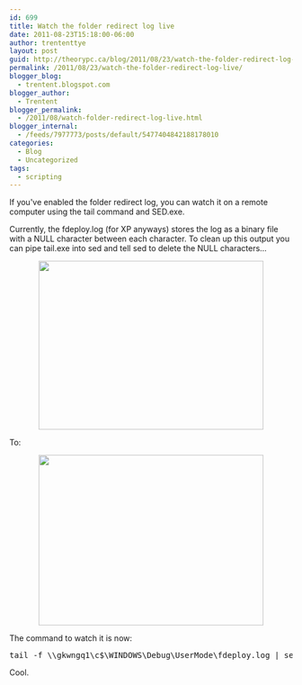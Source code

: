 ```yaml
---
id: 699
title: Watch the folder redirect log live
date: 2011-08-23T15:18:00-06:00
author: trententtye
layout: post
guid: http://theorypc.ca/blog/2011/08/23/watch-the-folder-redirect-log-live/
permalink: /2011/08/23/watch-the-folder-redirect-log-live/
blogger_blog:
  - trentent.blogspot.com
blogger_author:
  - Trentent
blogger_permalink:
  - /2011/08/watch-folder-redirect-log-live.html
blogger_internal:
  - /feeds/7977773/posts/default/5477404842188178010
categories:
  - Blog
  - Uncategorized
tags:
  - scripting
---
```

If you've enabled the folder redirect log, you can watch it on a remote computer using the tail command and SED.exe.

Currently, the fdeploy.log (for XP anyways) stores the log as a binary file with a NULL character between each character. To clean up this output you can pipe tail.exe into sed and tell sed to delete the NULL characters...

[<img id="BLOGGER_PHOTO_ID_5644164972883700738" style="display: block; margin: 0px auto 10px; text-align: center; cursor: hand; width: 400px; height: 300px;" src="http://1.bp.blogspot.com/-GrSWWOhRrYA/TlQaI4ZvbAI/AAAAAAAAAHM/QqU6KQmEELY/s400/fdeploy-bad.GIF" alt="" border="0" />](http://1.bp.blogspot.com/-GrSWWOhRrYA/TlQaI4ZvbAI/AAAAAAAAAHM/QqU6KQmEELY/s1600/fdeploy-bad.GIF)

To:

[<img id="BLOGGER_PHOTO_ID_5644165089326456818" style="display: block; margin: 0px auto 10px; text-align: center; cursor: hand; width: 400px; height: 303px;" src="http://3.bp.blogspot.com/-89Zd35DWn_Y/TlQaPqL23_I/AAAAAAAAAHU/COKmtkFNNMg/s400/fdeploy-good.GIF" alt="" border="0" />](http://3.bp.blogspot.com/-89Zd35DWn_Y/TlQaPqL23_I/AAAAAAAAAHU/COKmtkFNNMg/s1600/fdeploy-good.GIF)

The command to watch it is now:

<pre class="lang:batch decode:true ">tail -f \\gkwngq1\c$\WINDOWS\Debug\UserMode\fdeploy.log | sed "s/\x00//g"</pre>

Cool.

<!-- AddThis Advanced Settings generic via filter on the_content -->

<!-- AddThis Share Buttons generic via filter on the_content -->
